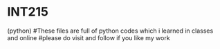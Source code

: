 # INT215
(python)
#These files are full of python codes which i learned in classes and online 
#please do visit and follow if you like my work
